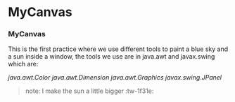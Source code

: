 # MyCanvas
### MyCanvas

This is the first practice where we use different tools to paint a blue sky and a sun inside a window, the tools we use are in java.awt and javax.swing
which are: 

*java.awt.Color*
*java.awt.Dimension*
*java.awt.Graphics*
*javax.swing.JPanel*

> note: I make the sun a little bigger :tw-1f31e:
